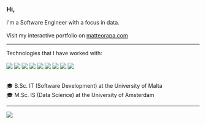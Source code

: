 ### Hi,

I'm a Software Engineer with a focus in data.
<br /><br />
Visit my interactive portfolio on [ matteorapa.com ](https://www.matteorapa.com)


<hr />
Technologies that I have worked with:
<br /><br />
<a href="https://aws.amazon.com"><img src="https://img.shields.io/badge/Amazon_AWS-232F3E?style=for-the-badge&logo=amazon-aws&logoColor=white" /></a>
<a href="https://dotnet.microsoft.com"><img src="https://img.shields.io/badge/.NET-512BD4?style=for-the-badge&logo=dotnet&logoColor=white" /></a>
<a href="https://developer.mozilla.org/en-US/docs/Web/JavaScript"><img src="https://img.shields.io/badge/JavaScript-F7DF1E?style=for-the-badge&logo=javascript&logoColor=black" /></a>
<a href="https://www.python.org/doc/"><img src="https://img.shields.io/badge/Python-3776AB?style=for-the-badge&logo=python&logoColor=white" /></a>
<a href="https://docs.microsoft.com/en-us/dotnet/csharp/"><img src="https://img.shields.io/badge/C%23-239120?style=for-the-badge&logo=c-sharp&logoColor=white" /></a>
<a href="https://git-scm.com"><img src="https://img.shields.io/badge/Git-F05032?style=for-the-badge&logo=git&logoColor=white" /></a>
<a href="https://nextjs.org/docs"><img src="https://img.shields.io/badge/next.js-000000?style=for-the-badge&logo=nextdotjs&logoColor=white" /></a>
<a href="https://www.postgresql.org"><img src="https://img.shields.io/badge/PostgreSQL-316192?style=for-the-badge&logo=postgresql&logoColor=white" /></a>
<a href="https://www.microsoft.com/en-us/sql-server"><img src="https://img.shields.io/badge/Microsoft%20SQL%20Sever-CC2927?style=for-the-badge&logo=microsoft%20sql%20server&logoColor=white" /></a>
<br /><br />




🎓 B.Sc. IT (Software Development) at the University of Malta
<br />
🎓 M.Sc. IS (Data Science) at the University of Amsterdam

<hr />
  
  <a href="https://www.linkedin.com/in/matteo-rapa-558001195/"><img src="https://img.shields.io/badge/LinkedIn-0077B5?style=for-the-badge&logo=linkedin&logoColor=white" /></a>
  
 
  
  
